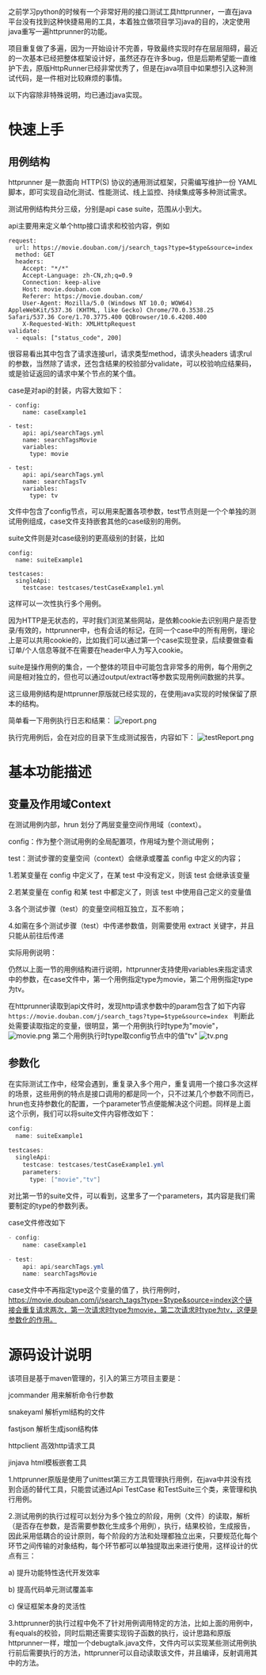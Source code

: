之前学习python的时候有一个非常好用的接口测试工具httprunner，一直在java平台没有找到这种快捷易用的工具，本着独立做项目学习java的目的，决定使用java重写一遍httprunner的功能。

项目重复做了多遍，因为一开始设计不完善，导致最终实现时存在层层阻碍，最近的一次基本已经把整体框架设计好，虽然还存在许多bug，但是后期希望能一直维护下去，原版HttpRunner已经非常优秀了，但是在java项目中如果想引入这种测试代码，是一件相对比较麻烦的事情。

以下内容除非特殊说明，均已通过java实现。

# 快速上手
## 用例结构

httprunner 是一款面向 HTTP(S) 协议的通用测试框架，只需编写维护一份 YAML 脚本，即可实现自动化测试、性能测试、线上监控、持续集成等多种测试需求。

测试用例结构共分三级，分别是api case suite，范围从小到大。

api主要用来定义单个http接口请求和校验内容，例如
```
request:
  url: https://movie.douban.com/j/search_tags?type=$type&source=index
  method: GET
  headers:
    Accept: "*/*"
    Accept-Language: zh-CN,zh;q=0.9
    Connection: keep-alive
    Host: movie.douban.com
    Referer: https://movie.douban.com/
    User-Agent: Mozilla/5.0 (Windows NT 10.0; WOW64) AppleWebKit/537.36 (KHTML, like Gecko) Chrome/70.0.3538.25 Safari/537.36 Core/1.70.3775.400 QQBrowser/10.6.4208.400
    X-Requested-With: XMLHttpRequest
validate:
  - equals: ["status_code", 200]
```
很容易看出其中包含了请求连接url，请求类型method，请求头headers 请求rul的参数，当然除了请求，还包含结果的校验部分validate，可以校验响应结果码，或是验证返回的请求中某个节点的某个值。

case是对api的封装，内容大致如下：
```
- config:
    name: caseExample1

- test:
    api: api/searchTags.yml
    name: searchTagsMovie
    variables:
      type: movie

- test:
    api: api/searchTags.yml
    name: searchTagsTv
    variables:
      type: tv
```
文件中包含了config节点，可以用来配置各项参数，test节点则是一个个单独的测试用例组成，case文件支持嵌套其他的case级别的用例。

suite文件则是对case级别的更高级别的封装，比如
```
config:
  name: suiteExample1

testcases:
  singleApi:
    testcase: testcases/testCaseExample1.yml
```
这样可以一次性执行多个用例。

因为HTTP是无状态的，平时我们浏览某些网站，是依赖cookie去识别用户是否登录/有效的，httprunner中，也有会话的标记，在同一个case中的所有用例，理论上是可以共用cookie的，比如我们可以通过第一个case实现登录，后续要做查看订单/个人信息等就不在需要在header中人为写入cookie。

suite是操作用例的集合，一个整体的项目中可能包含非常多的用例，每个用例之间是相对独立的，但也可以通过output/extract等参数实现用例间数据的共享。

这三级用例结构是httprunner原版就已经实现的，在使用java实现的时候保留了原本的结构。

简单看一下用例执行日志和结果：
![report.png](guanglei.site/storage/thumbnails/_signature/2FEA51NKSJJIOB8KGOOTS665EI.png)

执行完用例后，会在对应的目录下生成测试报告，内容如下：
![testReport.png](guanglei.site/storage/thumbnails/_signature/2PNHQ0BC2HP3L0N51KDGE8363I.png)

# 基本功能描述
## 变量及作用域Context
在测试用例内部，hrun 划分了两层变量空间作用域（context）。

config：作为整个测试用例的全局配置项，作用域为整个测试用例；

test：测试步骤的变量空间（context）会继承或覆盖 config 中定义的内容；

1.若某变量在 config 中定义了，在某 test 中没有定义，则该 test 会继承该变量

2.若某变量在 config 和某 test 中都定义了，则该 test 中使用自己定义的变量值

3.各个测试步骤（test）的变量空间相互独立，互不影响；

4.如需在多个测试步骤（test）中传递参数值，则需要使用 extract 关键字，并且只能从前往后传递

实际用例说明：

仍然以上面一节的用例结构进行说明，httprunner支持使用variables来指定请求中的参数，在case文件中，第一个用例指定type为movie，第二个用例指定type为tv。

在httprunner读取到api文件时，发现http请求参数中的param包含了如下内容
`https://movie.douban.com/j/search_tags?type=$type&source=index `
判断此处需要读取指定的变量，很明显，第一个用例执行时type为"movie"，
![movie.png](guanglei.site/storage/thumbnails/_signature/3880J9BSUQIRFCTEFFNI1FDFFT.png)
第二个用例执行时type取config节点中的值"tv"
![tv.png](guanglei.site/storage/thumbnails/_signature/3TBE2H58SA8F0RE41Q7BFHCKLG.png)

## 参数化
在实际测试工作中，经常会遇到，重复录入多个用户，重复调用一个接口多次这样的场景，这些用例的特点是接口调用的都是同一个，只不过某几个参数不同而已，hrun也支持参数化的配置，一个parameter节点便能解决这个问题。同样是上面这个示例，我们可以将suite文件内容修改如下：
```java
config:
  name: suiteExample1

testcases:
  singleApi:
    testcase: testcases/testCaseExample1.yml
    parameters:
      type: ["movie","tv"]
```
对比第一节的suite文件，可以看到，这里多了一个parameters，其内容是我们需要制定的type的参数列表。

case文件修改如下
```java
- config:
    name: caseExample1

- test:
    api: api/searchTags.yml
    name: searchTagsMovie
```
case文件中不再指定type这个变量的值了，执行用例时，https://movie.douban.com/j/search_tags?type=$type&source=index这个链接会重复请求两次，第一次请求时type为movie，第二次请求时type为tv，这便是参数化的作用。

# 源码设计说明
该项目是基于maven管理的，引入的第三方项目主要是：

jcommander 用来解析命令行参数

snakeyaml  解析yml结构的文件

fastjson   解析生成json结构体

httpclient 高效http请求工具

jinjava    html模板嵌套工具

1.httprunner原版是使用了unittest第三方工具管理执行用例，在java中并没有找到合适的替代工具，只能尝试通过Api TestCase 和TestSuite三个类，来管理和执行用例。

2.测试用例的执行过程可以划分为多个独立的阶段，用例（文件）的读取，解析（是否存在参数，是否需要参数化生成多个用例），执行，结果校验，生成报告，因此采用低耦合的设计原则，每个阶段的方法和处理都独立出来，只要规范化每个环节之间传输的对象结构，每个环节都可以单独提取出来进行使用，这样设计的优点有三：

a) 提升功能特性迭代开发效率

b) 提高代码单元测试覆盖率

c) 保证框架本身的灵活性

3.httprunner的执行过程中免不了针对用例调用特定的方法，比如上面的用例中，有equals的校验，同时后期还需要实现钩子函数的执行，设计思路和原版httprunner一样，增加一个debugtalk.java文件，文件内可以实现某些测试用例执行前后需要执行的方法，httprunner可以自动读取该文件，并且编译，反射调用其中的方法。


